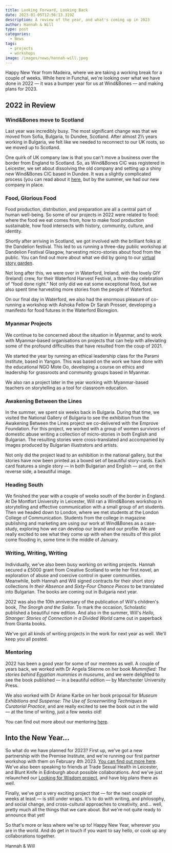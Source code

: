 ```yaml
---
title: Looking Forward, Looking Back
date: 2023-01-05T12:56:13.319Z
description: A review of the year, and what's coming up in 2023
author: Hannah & Will
type: post
categories:
  - News
tags:
  - projects
  - workshops
image: /images/news/hannah-will.jpeg
---
```


H﻿appy New Year from Madeira, where we are taking a working break for a couple of weeks. While here in Funchal, we're looking over what we have done in 2022 — it was a bumper year for us at Wind&Bones — and making plans for 2023.

## 2﻿022 in Review

### Wind&Bones move to Scotland

L﻿ast year was incredibly busy. The most significant change was that we moved from Sofia, Bulgaria, to Dundee, Scotland. After almost 2½ years working in Bulgaria, we felt like we needed to reconnect to our UK roots, so we moved up to Scotland. 

One quirk of UK company law is that you can't move a business over the border from England to Scotland. So, as Wind&Bones CIC was registered in Leicester, we set about dissolving the old company and setting up a shiny new Wind&Bones CIC based in Dundee. It was a slightly complicated process (you can read about it [here](https://www.windandbones.com/news/scotland/), but by the summer, we had our new company in place.

### Food, Glorious Food

Food production, distribution, and preparation are all a central part of human well-being. So some of our projects in 2022 were related to food: where the food we eat comes from, how to make food production sustainable, how food intersects with history, community, culture, and identity.

Shortly after arriving in Scotland, we got involved with the brilliant folks at the Dandelion festival. This led to us running a three-day public workshop at Dandelion Festival Glasgow, harvesting micro-stories about food from the public. You can find out more about what we did by going to our [virtual story garden](https://dandelion.windandbones.com). 

Not long after this, we were over in Waterford, Ireland, with the lovely GIY (Ireland) crew, for their Waterford Harvest Festival, a three-day celebration of “food done right.” Not only did we eat some exceptional food, but we also spent time harvesting more stories from the people of Waterford. 

On our final day in Waterford, we also had the enormous pleasure of co-running a workshop with Ashoka Fellow Dr Sarah Prosser, developing a manifesto for food futures in the Waterford Bioregion. 

### Myanmar Projects

We continue to be concerned about the situation in Myanmar, and to work with Myanmar-based organisations on projects that can help with alleviating some of the profound difficulties that have resulted from the coup of 2021.

We started the year by running an ethical leadership class for the Parami Institute, based in Yangon. This was based on the work we have done with the educational NGO Mote Oo, developing a course on ethics and leadership for grassroots and community groups based in Myanmar.

We also ran a project later in the year working with Myanmar-based teachers on storytelling as a tool for classroom education. 

### Awakening Between the Lines

In the summer, we spent six weeks back in Bulgaria. During that time, we visited the National Gallery of Bulgaria to see the exhibition from the Awakening Between the Lines project we co-delivered with the Emprove Foundation. For this project, we worked with a group of women survivors of domestic abuse writing a collection of micro-stories in both English and Bulgarian. The resulting stories were cross-translated and accompanied by images produced by Bulgarian illustrators and artists.

Not only did the project lead to an exhibition in the national gallery, but the stories have now been printed as a boxed set of beautiful story-cards. Each card features a single story — in both Bulgarian and English — and, on the reverse side, a beautiful image.

### Heading South

We finished the year with a couple of weeks south of the border in England. At De Montfort University in Leicester, Will ran a Wind&Bones workshop in storytelling and effective communication with a small group of art students. Then we headed down to London, where we met students at the London College of Communication. Students from the college in magazine publishing and marketing are using our work at Wind&Bones as a case-study, exploring how we can develop our brand and our profile. We are really excited to see what they come up with when the results of this pilot come flooding in, some time in the middle of January.

### Writing, Writing, Writing

Individually, we've also been busy working on writing projects. Hannah secured a £5000 grant from Creative Scotland to write her first novel, an exploration of abuse and coercive control in queer communities. Meanwhile, both Hannah and Will signed contracts for their short story collections *In their Absence* and *Sixty-Four Chance Pieces* to be translated into Bulgarian. The books are coming out in Bulgaria next year.

2022 was also the 10th anniversary of the publication of Will's children's book, *The Snorgh and the Sailor.* To mark the occasion, Scholastic published a beautiful new edition. And also in the summer, Will's *Hello, Stranger: Stories of Connection in a Divided World* came out in paperback from Granta books.

We've got all kinds of writing projects in the work for next year as well. We'll keep you all posted.

### Mentoring

2022 has been a good year for some of our mentees as well. A couple of years back, we worked with Dr Angela Stienne on her book *Mummified: The stories behind Egyptian mummies in museums*, and we were delighted to see the book published — in a beautiful edition — by Manchester University Press.

We also worked with Dr  Ariane Karbe on her book proposal for *Museum Exhibitions and Suspense: The Use of Screenwriting Techniques in Curatorial Practice*, and are really excited to see the book out in the wild — at the time of writing, just a few weeks old!

You can find out more about our mentoring [here](https://mentor.windandbones.com).

## Into the New Year...

So what do we have planned for 2023? First up, we've got a new partnership with the Premise Institute, and we're running our first partner workshop with them on February 4th 2023. [You can find out more here](https://www.premiseinstitute.com/courses/p/hellostranger). We've also been speaking to friends at Trade Sexual Health in Leicester, and Blunt Knife in Edinburgh about possible collaborations. And we've just relaunched our [Looking for Wisdom project](https://www.lookingforwisdom.com), and have big plans there as well.

Finally, we've got a very exciting project that — for the next couple of weeks at least — is still under wraps. It's to do with writing, and philosophy, and social change, and cross-cultural approaches to creativity, and… well, pretty much all the things that we care about. But we're not quite ready to announce that yet!

So that's more or less where we're up to! Happy New Year, wherever you are in the world. And do get in touch if you want to say hello, or cook up any collaborations together.

Hannah & Will